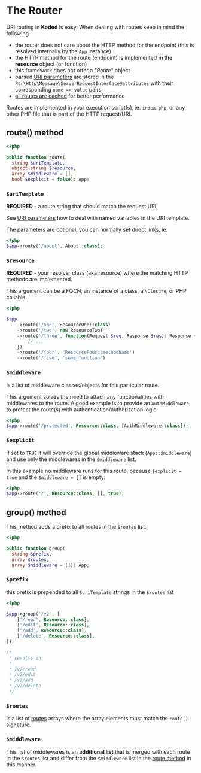 The Router
==========

URI routing in **Koded** is easy. When dealing with routes keep in mind the following

  - the router does not care about the HTTP method for the endpoint 
  (this is resolved internally by the `App` instance)
  - the HTTP method for the route (endpoint) is implemented **in the resource** object (or function)
  - this framework does not offer a _"Route"_ object
  - parsed [URI parameters](parameters.md) are stored in the `Psr\Http\Message\ServerRequestInterface@attributes`
    with their corresponding `name => value` pairs
  - [all routes are cached](caching.md) for better performance


Routes are implemented in your execution script(s), ie. `index.php`,
or any other PHP file that is part of the HTTP request/URI.

route() method
--------------

```php
<?php

public function route(
  string $uriTemplate,
  object|string $resource,
  array $middleware = [],
  bool $explicit = false): App;
```

### `$uriTemplate` 
**REQUIRED** - a route string that should match the request URI.

See [URI parameters](parameters.md) how to deal with named variables
in the URI template.

The parameters are optional, you can normally set direct links, ie.

```php
<?php
$app->route('/about', About::class);
```

### `$resource`
**REQUIRED** - your resolver class (aka resource) where the matching HTTP methods are implemented.

This argument can be a FQCN, an instance of a class, a `\Closure`, or PHP callable.

```php
<?php

$app
    ->route('/one', ResourceOne::class)
    ->route('/two', new ResourceTwo)
    ->route('/three', function(Request $req, Response $res): Response {
        // ...
    })
    ->route('/four', 'ResourceFour::methodName')
    ->route('/five', 'some_function')
```

### `$middleware`
is a list of middleware classes/objects for this particular route.

This argument solves the need to attach any functionalities 
with middlewares to the route. A good example is to provide an
`AuthMiddleware` to protect the route(s) with 
authentication/authorization logic:

```php
<?php
$app->route('/protected', Resource::class, [AuthMiddleware::class]);
```

### `$explicit`
if set to `TRUE` it will override the global middleware stack (`App::$middleware`)
and use only the middlewares in the `$middleware` list.

In this example no middleware runs for this route, because `$explicit = true`
and the `$middleware = []` is empty:

```php
<?php
$app->route('/', Resource::class, [], true);
```

group() method
--------------

This method adds a prefix to all routes in the `$routes` list.

```php
<?php

public function group(
  string $prefix,
  array $routes,
  array $middleware = []): App;
```

### `$prefix`
this prefix is prepended to all `$uriTemplate` strings in the `$routes` list
```php
<?php

$app->group('/v2', [
    ['/read', Resource::class],
    ['/edit', Resource::class],
    ['/add', Resource::class],
    ['/delete', Resource::class],
]);

/*
 * results in:
 * 
 * /v2/read
 * /v2/edit
 * /v2/add
 * /v2/delete
 */
```

### `$routes`

is a list of [routes](#route-method) arrays where
the array elements must match the `route()` signature.

### `$middleware`

This list of middlewares is an **additional list** that is 
merged with each route in the `$routes` list and differ from the 
`$middleware` list in the [route method](#route-method) in this manner.
